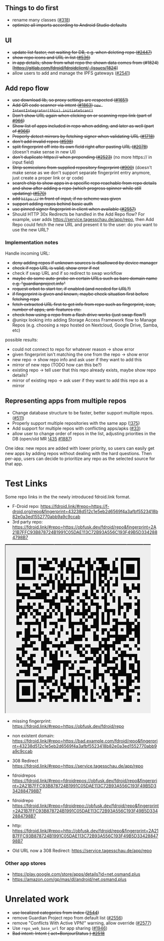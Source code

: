 ## Things to do first

* rename many classes ([#318](https://gitlab.com/fdroid/fdroidclient/-/issues/318#note_450961188))
* ~~optimize all imports according to Android Studio defaults~~

## UI

* ~~update list faster, not waiting for DB, e.g. when deleting repo ([#2447](https://gitlab.com/fdroid/fdroidclient/-/issues/2447))~~
* ~~show repo icons and URL in list ([#536](https://gitlab.com/fdroid/fdroidclient/-/issues/536))~~
* ~~in app details, show from what repo the shown data comes from (#1824)[https://gitlab.com/fdroid/fdroidclient/-/issues/1824]~~
* allow users to add and manage the IPFS gateways ([#2541](https://gitlab.com/fdroid/fdroidclient/-/issues/2541))

## Add repo flow

* ~~use download lib, so proxy settings are respected ([#1651](https://gitlab.com/fdroid/fdroidclient/-/issues/1651))~~
* ~~Add QR code scanner via intent ([#1863](https://gitlab.com/fdroid/fdroidclient/-/issues/1863))
  `new IntentIntegrator(this).initiateScan()`~~
* ~~Don't show URL again when clicking on or scanning repo link (part of [#966](https://gitlab.com/fdroid/fdroidclient/-/issues/966))~~
* ~~Show list of apps included in repo when adding, and later as well (part of [#966](https://gitlab.com/fdroid/fdroidclient/-/issues/966))~~
* ~~Properly detect mirrors by fetching signer when validating URL ([#1718](https://gitlab.com/fdroid/fdroidclient/-/issues/1718))~~
* ~~don't add invalid repos ([#598](https://gitlab.com/fdroid/fdroidclient/-/issues/598))~~
* ~~split fingerprint off into its own field right after pasting URL ([#2078](https://gitlab.com/fdroid/fdroidclient/-/issues/2078))~~ (doesn't make sense in new UI)
* ~~don't duplicate https:// when prepending ([#2523](https://gitlab.com/fdroid/fdroidclient/-/issues/2523))~~ (no more https:// in input field)
* ~~Strip semicolons from supplied repository fingerprint ([#900](https://gitlab.com/fdroid/fdroidclient/-/issues/900))~~ (doesn't make sense as we don't support separate fingerprint entry anymore, just create a proper link or qr code)
* ~~search chip to show apps in a specific repo reachable from repo details and show after adding a repo (which progress spinner while still updating) ([#570](https://gitlab.com/fdroid/fdroidclient/-/issues/570))~~
* ~~add `https://` in front of input, if no scheme was given~~
* ~~support adding repos behind basic auth~~
* ~~use pinned signer fingerprint in client when available ([#2557](https://gitlab.com/fdroid/fdroidclient/-/issues/2557))~~
* Should HTTP 30x Redirects be handled in the Add Repo flow?  For example, user adds https://service.tagesschau.de/app/repo, then Add Repo could fetch the new URL and present it to the user: do you want to use the new URL?

### Implementation notes

Handle incoming URL:
* ~~deny adding repos if unknown sources is disallowed by device manager~~
* ~~check if repo URL is valid, show error if not~~
* check if swap URL and if so redirect to swap workflow
* ~~maybe do some auto-probe on certain URLs such as bare domain name e.g. "guardianproject.info"~~
* ~~request orbot to start tor, if enabled (and needed for URL?)~~
* ~~if fingerprint is given and known, maybe check situation first before fetching repo~~
* ~~fetch extracted URL first to get info from repo such as fingerprint, icon, number of apps, anti-features etc.~~
* ~~check how using a repo from a flash drive works (just swap flow?)~~
* @uniqx looking into adding Storage Access Framework flow to Manage Repos (e.g. choosing a repo hosted on Nextcloud, Google Drive, Samba, etc)

possible results:
* could not connect to repo for whatever reason -> show error
* given fingerprint isn't matching the one from the repo -> show error
* new repo -> show repo info and ask user if they want to add this
* mirror of new repo (TODO how can this be?)
* existing repo -> tell user that this repo already exists, maybe show repo details?
* mirror of existing repo -> ask user if they want to add this repo as a mirror

## Representing apps from multiple repos

* Change database structure to be faster, better support multiple repos. ([#511](https://gitlab.com/fdroid/fdroidclient/-/issues/511))
* Properly support multiple repositories with the same app ([!375](https://gitlab.com/fdroid/fdroidclient/-/merge_requests/375))
* Add support for multiple repos with conflicting apps/apks ([#33](https://gitlab.com/fdroid/fdroidclient/-/issues/33))
* allow user to change order of repos in the list, adjusting priorities in the DB (open/old MR [!435](https://gitlab.com/fdroid/fdroidclient/-/merge_requests/435) [#1887](https://gitlab.com/fdroid/fdroidclient/-/issues/1887))


One idea: new repos are added with lower priority, so users can easily get new apps by adding repos without dealing with the hard questions.  Then per-app, users can decide to prioritize any repo as the selected source for that app.

# Test Links

Some repo links in the the newly introduced fdroid.link format.

* F-Droid repo: https://fdroid.link/#repo=https://f-droid.org/repo&fingerprint=43238d512c1e5eb2d6569f4a3afbf5523418b82e0a3ed1552770abb9a9c9ccab
* 3rd party repo: https://fdroid.link/#repo=https://obfusk.dev/fdroid/repo&fingerprint=2A21B7FFC93B878724B1991C05DAE113C72B93A556C193F49B5D3342884798B7

![image](uploads/08b26b70dc2ee9776ab03167ae57185f/image.png)

* missing fingerprint: https://fdroid.link/#repo=https://obfusk.dev/fdroid/repo
* non existent domain: https://fdroid.link/#repo=https://bad.example.com/fdroid/repo&fingerprint=43238d512c1e5eb2d6569f4a3afbf5523418b82e0a3ed1552770abb9a9c9ccab
* 308 Redirect https://fdroid.link/#repo=https://service.tagesschau.de/app/repo
* fdroidrepos https://fdroid.link/#repo=fdroidrepos://obfusk.dev/fdroid/repo&fingerprint=2A21B7FFC93B878724B1991C05DAE113C72B93A556C193F49B5D3342884798B7
* fdroidrepo https://fdroid.link/#repo=fdroidrepo://obfusk.dev/fdroid/repo&fingerprint=2A21B7FFC93B878724B1991C05DAE113C72B93A556C193F49B5D3342884798B7
* http: https://fdroid.link/#repo=http://obfusk.dev/fdroid/repo&fingerprint=2A21B7FFC93B878724B1991C05DAE113C72B93A556C193F49B5D3342884798B7


* Old URL now a 308 Redirect: https://service.tagesschau.de/app/repo

### Other app stores

* https://play.google.com/store/apps/details?id=net.osmand.plus
* https://amazon.com/gp/mas/dl/android/net.osmand.plus

# Unrelated work

* ~~use localized categories from index ([2544](https://gitlab.com/fdroid/fdroidclient/-/issues/2544))~~
* remove Guardian Project repo from default list ([#2556](https://gitlab.com/fdroid/fdroidclient/-/issues/2556))
* remove "Conflicts With Active VPN!" warning, allow override ([#2577](https://gitlab.com/fdroid/fdroidclient/-/issues/2577))
* Use `repo_web_base_url` for app sharing ([#1946](https://gitlab.com/fdroid/fdroidclient/-/issues/1946))
* ~~Bad intent: Intent { act=BonjourStatus } [#2518](https://gitlab.com/fdroid/fdroidclient/-/issues/2518)~~
